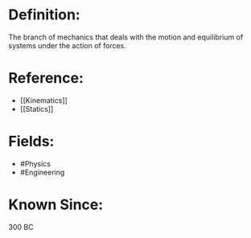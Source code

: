 

# Definition:
The branch of mechanics that deals with the motion and equilibrium of systems under the action of forces.

# Reference:
- [[Kinematics]]
- [[Statics]]

# Fields: 
- #Physics
- #Engineering

# Known Since:
300 BC

